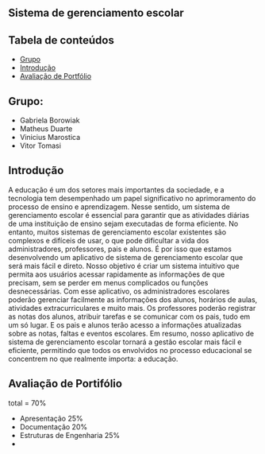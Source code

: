 ## Sistema de gerenciamento escolar

## Tabela de conteúdos
* [Grupo](#grupo)
* [Introdução](#introducao)
* [Avaliação de Portfólio](#avaliacao)

## Grupo:
* Gabriela Borowiak
* Matheus Duarte
* Vinicius Marostica
* Vitor Tomasi

## Introdução
A educação é um dos setores mais importantes da sociedade, e a tecnologia tem desempenhado um papel significativo no aprimoramento do processo de ensino e aprendizagem. Nesse sentido, um sistema de gerenciamento escolar é essencial para garantir que as atividades diárias de uma instituição de ensino sejam executadas de forma eficiente. No entanto, muitos sistemas de gerenciamento escolar existentes são complexos e difíceis de usar, o que pode dificultar a vida dos administradores, professores, pais e alunos. É por isso que estamos desenvolvendo um aplicativo de sistema de gerenciamento escolar que será mais fácil e direto. Nosso objetivo é criar um sistema intuitivo que permita aos usuários acessar rapidamente as informações de que precisam, sem se perder em menus complicados ou funções desnecessárias. Com esse aplicativo, os administradores escolares poderão gerenciar facilmente as informações dos alunos, horários de aulas, atividades extracurriculares e muito mais. Os professores poderão registrar as notas dos alunos, atribuir tarefas e se comunicar com os pais, tudo em um só lugar. E os pais e alunos terão acesso a informações atualizadas sobre as notas, faltas e eventos escolares. Em resumo, nosso aplicativo de sistema de gerenciamento escolar tornará a gestão escolar mais fácil e eficiente, permitindo que todos os envolvidos no processo educacional se concentrem no que realmente importa: a educação.

## Avaliação de Portifólio
total = 70%

* Apresentação	            25%
* Documentação	            20%
* Estruturas de Engenharia	25%
* 
